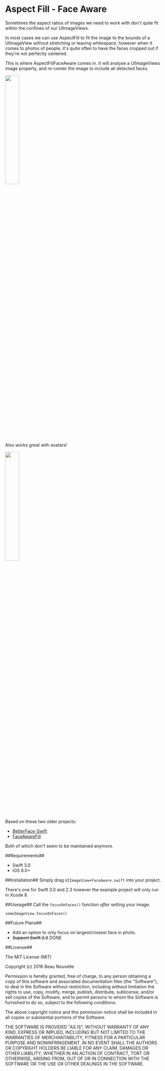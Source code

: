 # Aspect Fill - Face Aware

Sometimes the aspect ratios of images we need to work with don't quite fit within the confines of our UIImageViews.

In most cases we can use AspectFill to fit the image to the bounds of a UIImageView without stretching or leaving whitespace, however when it comes to photos of people, it's quite often to have the faces cropped out if they're not perfectly centered.

This is where AspectFillFaceAware comes in.
It will analyse a UIImageViews image property, and re-center the image to include all detected faces.

<img src="https://raw.githubusercontent.com/BeauNouvelle/AspectFillFaceAware/master/largeExample.png" width=30%>

Also works great with avatars!

<img src="https://raw.githubusercontent.com/BeauNouvelle/AspectFillFaceAware/master/avatarExample.png" width=30%>

Based on these two older projects:

* [BetterFace-Swift](https://github.com/croath/UIImageView-BetterFace-Swift)
* [FaceAwareFill](https://github.com/Julioacarrettoni/UIImageView_FaceAwareFill)

Both of which don't seem to be maintained anymore.

##Requirements##
* Swift 3.0
* iOS 8.0+

##Installation##
Simply drag `UIImageView+FaceAware.swift` into your project. 

There's one for Swift 3.0 and 2.3 however the example project will only run in Xcode 8.

##Useage##
Call the `focusOnFaces()` function *after* setting your image.

```
someImageView.focusOnFaces()
```

##Future Plans##
* Add an option to only focus on largest/closest face in photo.
* <s> Support Swift 2.3</s>   DONE

##License##

The MIT License (MIT)

Copyright (c) 2016 Beau Nouvelle

Permission is hereby granted, free of charge, to any person obtaining a copy
of this software and associated documentation files (the "Software"), to deal
in the Software without restriction, including without limitation the rights
to use, copy, modify, merge, publish, distribute, sublicense, and/or sell
copies of the Software, and to permit persons to whom the Software is
furnished to do so, subject to the following conditions:

The above copyright notice and this permission notice shall be included in all
copies or substantial portions of the Software.

THE SOFTWARE IS PROVIDED "AS IS", WITHOUT WARRANTY OF ANY KIND, EXPRESS OR
IMPLIED, INCLUDING BUT NOT LIMITED TO THE WARRANTIES OF MERCHANTABILITY,
FITNESS FOR A PARTICULAR PURPOSE AND NONINFRINGEMENT. IN NO EVENT SHALL THE
AUTHORS OR COPYRIGHT HOLDERS BE LIABLE FOR ANY CLAIM, DAMAGES OR OTHER
LIABILITY, WHETHER IN AN ACTION OF CONTRACT, TORT OR OTHERWISE, ARISING FROM,
OUT OF OR IN CONNECTION WITH THE SOFTWARE OR THE USE OR OTHER DEALINGS IN THE
SOFTWARE.
